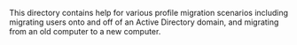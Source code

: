 This directory contains help for various profile migration scenarios including migrating users onto and off of an Active Directory domain, and migrating from an old computer to a new computer.

